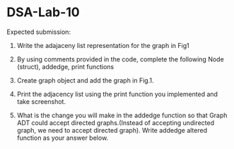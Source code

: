 # DSA-Lab-10

Expected submission:

  1. Write the adajaceny list representation for the graph in Fig1
  
  2. By using comments provided in the code, complete the following Node (struct), addedge, print functions
  
  3. Create graph object and add the graph in Fig.1.
  
  4. Print the adjacency list using the print function you implemented and take screenshot.
  
  5. What is the change you will make in the addedge function so that Graph ADT could accept directed graphs.(Instead of accepting undirected graph, 
     we need to accept directed graph). Write addedge altered function as your answer below.
